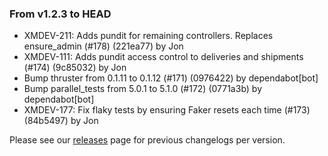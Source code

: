 ### From v1.2.3 to HEAD

- XMDEV-211: Adds pundit for remaining controllers. Replaces ensure_admin (#178) (221ea77) by Jon
- XMDEV-111: Adds pundit access control to deliveries and shipments (#174) (9c85032) by Jon
- Bump thruster from 0.1.11 to 0.1.12 (#171) (0976422) by dependabot[bot]
- Bump parallel_tests from 5.0.1 to 5.1.0 (#172) (0771a3b) by dependabot[bot]
- XMDEV-177: Fix flaky tests by ensuring Faker resets each time (#173) (84b5497) by Jon

Please see our [releases](https://github.com/devxiongmao/truckin-along/releases/) page for previous changelogs per version.

